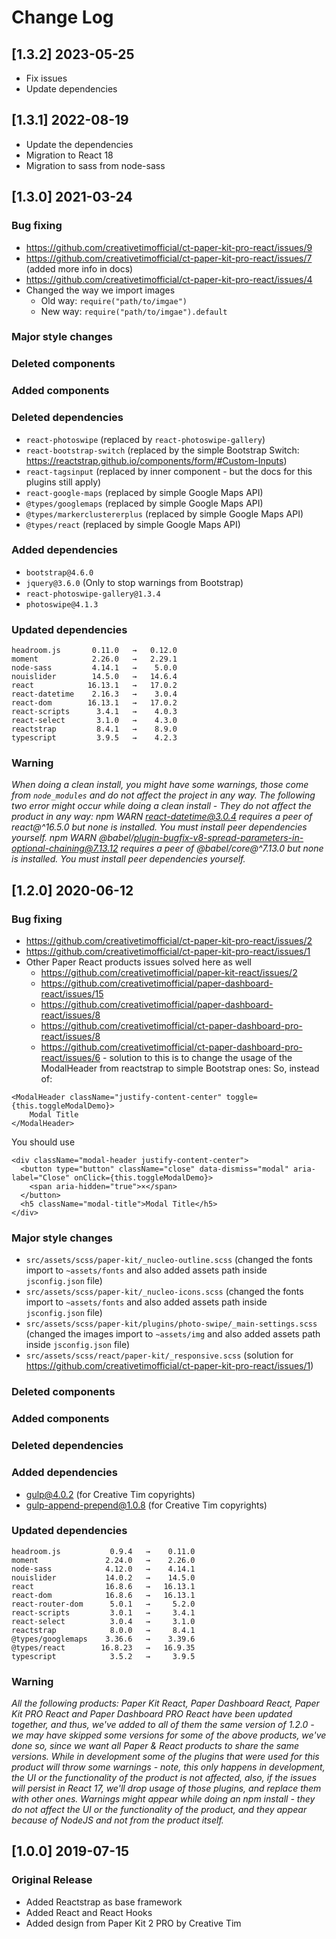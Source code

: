 # Change Log

## [1.3.2] 2023-05-25

- Fix issues
- Update dependencies

## [1.3.1] 2022-08-19

- Update the dependencies
- Migration to React 18
- Migration to sass from node-sass

## [1.3.0] 2021-03-24
### Bug fixing
- https://github.com/creativetimofficial/ct-paper-kit-pro-react/issues/9
- https://github.com/creativetimofficial/ct-paper-kit-pro-react/issues/7 (added more info in docs)
- https://github.com/creativetimofficial/ct-paper-kit-pro-react/issues/4
- Changed the way we import images
  - Old way: `require("path/to/imgae")`
  - New way: `require("path/to/imgae").default`
### Major style changes
### Deleted components
### Added components
### Deleted dependencies
- `react-photoswipe` (replaced by `react-photoswipe-gallery`)
- `react-bootstrap-switch` (replaced by the simple Bootstrap Switch: https://reactstrap.github.io/components/form/#Custom-Inputs)
- `react-tagsinput` (replaced by inner component - but the docs for this plugins still apply)
- `react-google-maps` (replaced by simple Google Maps API)
- `@types/googlemaps` (replaced by simple Google Maps API)
- `@types/markerclustererplus` (replaced by simple Google Maps API)
- `@types/react` (replaced by simple Google Maps API)
### Added dependencies
- `bootstrap@4.6.0`
- `jquery@3.6.0` (Only to stop warnings from Bootstrap)
- `react-photoswipe-gallery@1.3.4`
- `photoswipe@4.1.3`
### Updated dependencies
```
headroom.js       0.11.0   →   0.12.0
moment            2.26.0   →   2.29.1
node-sass         4.14.1   →    5.0.0
nouislider        14.5.0   →   14.6.4
react            16.13.1   →   17.0.2
react-datetime    2.16.3   →    3.0.4
react-dom        16.13.1   →   17.0.2
react-scripts      3.4.1   →    4.0.3
react-select       3.1.0   →    4.3.0
reactstrap         8.4.1   →    8.9.0
typescript         3.9.5   →    4.2.3
```
### Warning
_When doing a clean install, you might have some warnings, those come from `node_modules` and do not affect the project in any way._
_The following two error might occur while doing a clean install - They do not affect the product in any way:_
_npm WARN react-datetime@3.0.4 requires a peer of react@^16.5.0 but none is installed. You must install peer dependencies yourself._
_npm WARN @babel/plugin-bugfix-v8-spread-parameters-in-optional-chaining@7.13.12 requires a peer of @babel/core@^7.13.0 but none is installed. You must install peer dependencies yourself._

## [1.2.0] 2020-06-12
### Bug fixing
- https://github.com/creativetimofficial/ct-paper-kit-pro-react/issues/2
- https://github.com/creativetimofficial/ct-paper-kit-pro-react/issues/1
- Other Paper React products issues solved here as well
  - https://github.com/creativetimofficial/paper-kit-react/issues/2
  - https://github.com/creativetimofficial/paper-dashboard-react/issues/15
  - https://github.com/creativetimofficial/paper-dashboard-react/issues/8
  - https://github.com/creativetimofficial/ct-paper-dashboard-pro-react/issues/8
  - https://github.com/creativetimofficial/ct-paper-dashboard-pro-react/issues/6 - solution to this is to change the usage of the ModalHeader from reactstrap to simple Bootstrap ones:
  So, instead of:
```
<ModalHeader className="justify-content-center" toggle={this.toggleModalDemo}>
    Modal Title
</ModalHeader>
```
  You should use
```
<div className="modal-header justify-content-center">
  <button type="button" className="close" data-dismiss="modal" aria-label="Close" onClick={this.toggleModalDemo}>
    <span aria-hidden="true">×</span>
  </button>
  <h5 className="modal-title">Modal Title</h5>
</div>
```
### Major style changes
- `src/assets/scss/paper-kit/_nucleo-outline.scss` (changed the fonts import to `~assets/fonts` and also added assets path inside `jsconfig.json` file)
- `src/assets/scss/paper-kit/_nucleo-icons.scss` (changed the fonts import to `~assets/fonts` and also added assets path inside `jsconfig.json` file)
- `src/assets/scss/paper-kit/plugins/photo-swipe/_main-settings.scss` (changed the images import to `~assets/img` and also added assets path inside `jsconfig.json` file)
- `src/assets/scss/react/paper-kit/_responsive.scss` (solution for https://github.com/creativetimofficial/ct-paper-kit-pro-react/issues/1)
### Deleted components
### Added components
### Deleted dependencies
### Added dependencies
+ gulp@4.0.2 (for Creative Tim copyrights)
+ gulp-append-prepend@1.0.8 (for Creative Tim copyrights)
### Updated dependencies
```
headroom.js           0.9.4   →    0.11.0
moment               2.24.0   →    2.26.0
node-sass            4.12.0   →    4.14.1
nouislider           14.0.2   →    14.5.0
react                16.8.6   →   16.13.1
react-dom            16.8.6   →   16.13.1
react-router-dom      5.0.1   →     5.2.0
react-scripts         3.0.1   →     3.4.1
react-select          3.0.4   →     3.1.0
reactstrap            8.0.0   →     8.4.1
@types/googlemaps    3.36.6   →    3.39.6
@types/react        16.8.23   →   16.9.35
typescript            3.5.2   →     3.9.5
```
### Warning
_All the following products: Paper Kit React, Paper Dashboard React, Paper Kit PRO React and Paper Dashboard PRO React have been updated together, and thus, we've added to all of them the same version of 1.2.0 - we may have skipped some versions for some of the above products, we've done so, since we want all Paper & React products to share the same versions._
_While in development some of the plugins that were used for this product will throw some warnings - note, this only happens in development, the UI or the functionality of the product is not affected, also, if the issues will persist in React 17, we'll drop usage of those plugins, and replace them with other ones._
_Warnings might appear while doing an npm install - they do not affect the UI or the functionality of the product, and they appear because of NodeJS and not from the product itself._

## [1.0.0] 2019-07-15
### Original Release
- Added Reactstrap as base framework
- Added React and React Hooks
- Added design from Paper Kit 2 PRO by Creative Tim
